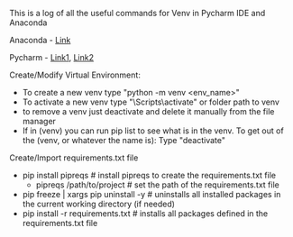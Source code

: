 This is a log of all the useful commands for Venv in Pycharm IDE and Anaconda

Anaconda - [Link](https://www.bing.com/images/search?view=detailV2&ccid=eUDyDtYn&id=93F6359BEB10E398132654EE0DFF17874AEEDAA6&thid=OIP.eUDyDtYnQpXq0xRPlxY35wHaLO&mediaurl=https%3a%2f%2fugoproto.github.io%2fugo_py_doc%2fimg%2fscipy_cs%2fconda-cheatsheeta.png&exph=2500&expw=1650&q=conda+cheat+sheet&simid=608053028769104000&ck=2AD0931E51441DAA1065451437314C15&selectedIndex=0&FORM=IRPRST&ajaxhist=0)

Pycharm - [Link1](https://aaronlelevier.github.io/virtualenv-cheatsheet/), [Link2](https://docs.python.org/3/library/venv.html)

Create/Modify Virtual Environment:
- To create a new venv type "python -m venv <env_name>"
- To activate a new venv type "<scriptName>\Scripts\activate" or folder path to venv
- to remove a venv just deactivate and delete it manually from the file manager
- If in (venv) you can run pip list to see what is in the venv. To get out of the (venv, or whatever the name is): Type "deactivate"

Create/Import requirements.txt file
- pip install pipreqs                           # install pipreqs to create the requirements.txt file
    - pipreqs /path/to/project                  # set the path of the requirements.txt file
- pip freeze | xargs pip uninstall -y           # uninstalls all installed packages in the current working directory (if needed)
- pip install -r requirements.txt               # installs all packages defined in the requirements.txt file
